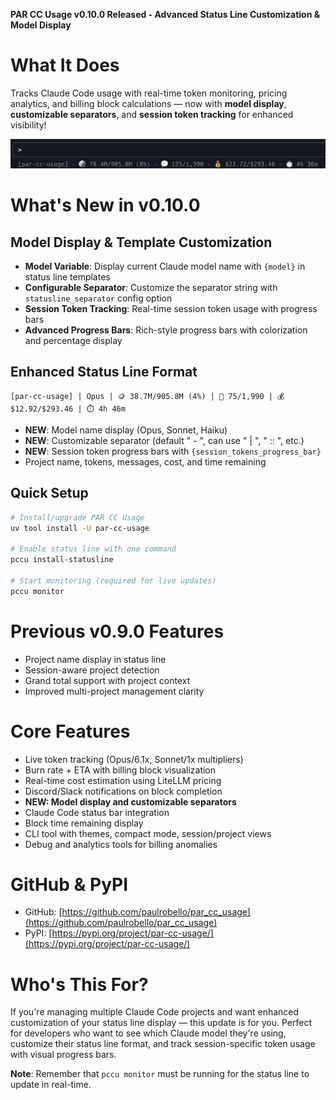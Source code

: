**PAR CC Usage v0.10.0 Released - Advanced Status Line Customization & Model Display**

# **What It Does**

Tracks Claude Code usage with real-time token monitoring, pricing analytics, and billing block calculations — now with **model display**, **customizable separators**, and **session token tracking** for enhanced visibility!

![Claude Code Status Line](status_line.png)

# **What's New in v0.10.0**

## **Model Display & Template Customization**
- **Model Variable**: Display current Claude model name with `{model}` in status line templates
- **Configurable Separator**: Customize the separator string with `statusline_separator` config option
- **Session Token Tracking**: Real-time session token usage with progress bars
- **Advanced Progress Bars**: Rich-style progress bars with colorization and percentage display

## **Enhanced Status Line Format**
```
[par-cc-usage] | Opus | 🪙 38.7M/905.8M (4%) | 💬 75/1,990 | 💰 $12.92/$293.46 | ⏱️ 4h 46m
```
- **NEW**: Model name display (Opus, Sonnet, Haiku)
- **NEW**: Customizable separator (default " - ", can use " | ", " :: ", etc.)
- **NEW**: Session token progress bars with `{session_tokens_progress_bar}`
- Project name, tokens, messages, cost, and time remaining

## **Quick Setup**
```bash
# Install/upgrade PAR CC Usage
uv tool install -U par-cc-usage

# Enable status line with one command
pccu install-statusline

# Start monitoring (required for live updates)
pccu monitor
```

# **Previous v0.9.0 Features**
- Project name display in status line
- Session-aware project detection
- Grand total support with project context
- Improved multi-project management clarity

# **Core Features**
- Live token tracking (Opus/6.1x, Sonnet/1x multipliers)
- Burn rate + ETA with billing block visualization
- Real-time cost estimation using LiteLLM pricing
- Discord/Slack notifications on block completion
- **NEW: Model display and customizable separators**
- Claude Code status bar integration
- Block time remaining display
- CLI tool with themes, compact mode, session/project views
- Debug and analytics tools for billing anomalies

# **GitHub & PyPI**

- GitHub: [https://github.com/paulrobello/par_cc_usage](https://github.com/paulrobello/par_cc_usage)
- PyPI: [https://pypi.org/project/par-cc-usage/](https://pypi.org/project/par-cc-usage/)

# **Who's This For?**

If you're managing multiple Claude Code projects and want enhanced customization of your status line display — this update is for you. Perfect for developers who want to see which Claude model they're using, customize their status line format, and track session-specific token usage with visual progress bars.

**Note**: Remember that `pccu monitor` must be running for the status line to update in real-time.

